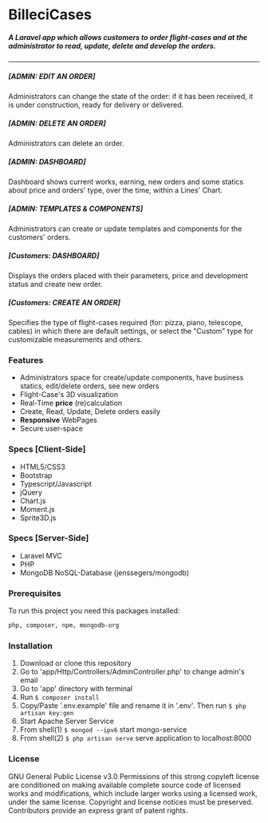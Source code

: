 # BilleciCases
##### A Laravel app which allows customers to order flight-cases and at the administrator to read, update, delete and develop the orders.
---

##### [ADMIN: EDIT AN ORDER]
Administrators can change the state of the order: if it has been received, it is under construction, ready for delivery or delivered.
##### [ADMIN: DELETE AN ORDER]
Administrators can delete an order.
##### [ADMIN: DASHBOARD]
Dashboard shows current works, earning, new orders and some statics about price and orders' type, over the time, within a Lines' Chart.
##### [ADMIN: TEMPLATES & COMPONENTS]
Administrators can create or update templates and components for the customers' orders.

##### [Customers: DASHBOARD]
Displays the orders placed with their parameters, price and development status and create new order.
##### [Customers: CREATE AN ORDER]
Specifies the type of flight-cases required (for: pizza, piano, telescope, cables) in which there are default settings, or select the "Custom" type for customizable measurements and others.


### Features
- Administrators space for create/update components, have business statics, edit/delete orders, see new orders
- Flight-Case's 3D visualization 
- Real-Time **price** (re)calculation
- Create, Read, Update, Delete orders easily
- **Responsive** WebPages
- Secure user-space 

### Specs [Client-Side]
- HTML5/CSS3
- Bootstrap
- Typescript/Javascript
- jQuery
- Chart.js 
- Moment.js
- Sprite3D.js

### Specs [Server-Side]
- Laravel MVC
- PHP
- MongoDB NoSQL-Database (jenssegers/mongodb)

### Prerequisites
To run this project you need this packages installed: 
```sh
php, composer, npm, mongodb-org
```
### Installation
1. Download or clone this repository
2. Go to 'app/Http/Controllers/AdminController.php' to change admin's email
2. Go to 'app' directory with terminal
4. Run ```$ composer install```
5. Copy/Paste '.env.example' file and rename it in '.env'. Then run ```$ php artisan key:gen```
3. Start Apache Server Service
4. From shell(1)  ```$ mongod --ipv6``` start mongo-service
5. From shell(2) ```$ php artisan serve``` serve application to localhost:8000

### License 
GNU General Public License v3.0
Permissions of this strong copyleft license are conditioned on making available complete source code of licensed works and modifications, which include larger works using a licensed work, under the same license. Copyright and license notices must be preserved. Contributors provide an express grant of patent rights.
